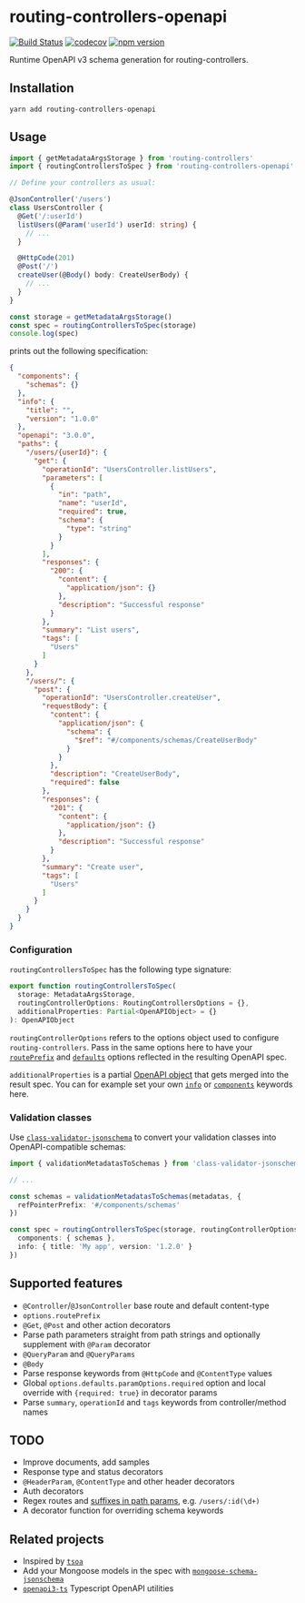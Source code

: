 # routing-controllers-openapi
[![Build Status](https://travis-ci.org/epiphone/routing-controllers-openapi.svg?branch=master)](https://travis-ci.org/epiphone/routing-controllers-openapi) [![codecov](https://codecov.io/gh/epiphone/routing-controllers-openapi/branch/master/graph/badge.svg)](https://codecov.io/gh/epiphone/routing-controllers-openapi) [![npm version](https://badge.fury.io/js/routing-controllers-openapi.svg)](https://badge.fury.io/js/routing-controllers-openapi)

Runtime OpenAPI v3 schema generation for routing-controllers.

## Installation

`yarn add routing-controllers-openapi`

## Usage

```typescript
import { getMetadataArgsStorage } from 'routing-controllers'
import { routingControllersToSpec } from 'routing-controllers-openapi'

// Define your controllers as usual:

@JsonController('/users')
class UsersController {
  @Get('/:userId')
  listUsers(@Param('userId') userId: string) {
    // ...
  }

  @HttpCode(201)
  @Post('/')
  createUser(@Body() body: CreateUserBody) {
    // ...
  }
}

const storage = getMetadataArgsStorage()
const spec = routingControllersToSpec(storage)
console.log(spec)
```

prints out the following specification:

```json
{
  "components": {
    "schemas": {}
  },
  "info": {
    "title": "",
    "version": "1.0.0"
  },
  "openapi": "3.0.0",
  "paths": {
    "/users/{userId}": {
      "get": {
        "operationId": "UsersController.listUsers",
        "parameters": [
          {
            "in": "path",
            "name": "userId",
            "required": true,
            "schema": {
              "type": "string"
            }
          }
        ],
        "responses": {
          "200": {
            "content": {
              "application/json": {}
            },
            "description": "Successful response"
          }
        },
        "summary": "List users",
        "tags": [
          "Users"
        ]
      }
    },
    "/users/": {
      "post": {
        "operationId": "UsersController.createUser",
        "requestBody": {
          "content": {
            "application/json": {
              "schema": {
                "$ref": "#/components/schemas/CreateUserBody"
              }
            }
          },
          "description": "CreateUserBody",
          "required": false
        },
        "responses": {
          "201": {
            "content": {
              "application/json": {}
            },
            "description": "Successful response"
          }
        },
        "summary": "Create user",
        "tags": [
          "Users"
        ]
      }
    }
  }
}
```

### Configuration

`routingControllersToSpec` has the following type signature:

```typescript
export function routingControllersToSpec(
  storage: MetadataArgsStorage,
  routingControllerOptions: RoutingControllersOptions = {},
  additionalProperties: Partial<OpenAPIObject> = {}
): OpenAPIObject
```

`routingControllerOptions` refers to the options object used to configure `routing-controllers`. Pass in the same options here to have your [`routePrefix`](https://github.com/typestack/routing-controllers/#prefix-all-controllers-routes) and [`defaults`](https://github.com/typestack/routing-controllers/#default-settings) options reflected in the resulting OpenAPI spec.

`additionalProperties` is a partial [OpenAPI object](https://swagger.io/specification/#openapi-object-17) that gets merged into the result spec. You can for example set your own [`info`](https://swagger.io/specification/#openapi-object-19) or [`components`](https://swagger.io/specification/#components-object-33) keywords here.

### Validation classes

Use [`class-validator-jsonschema`](https://github.com/epiphone/class-validator-jsonschema) to convert your validation classes into OpenAPI-compatible schemas:

```typescript
import { validationMetadatasToSchemas } from 'class-validator-jsonschema'

// ...

const schemas = validationMetadatasToSchemas(metadatas, {
  refPointerPrefix: '#/components/schemas'
})

const spec = routingControllersToSpec(storage, routingControllerOptions, {
  components: { schemas },
  info: { title: 'My app', version: '1.2.0' }
})
```

## Supported features

- `@Controller`/`@JsonController` base route and default content-type
- `options.routePrefix`
- `@Get`, `@Post` and other action decorators
- Parse path parameters straight from path strings and optionally supplement with `@Param` decorator
- `@QueryParam` and `@QueryParams`
- `@Body`
- Parse response keywords from `@HttpCode` and `@ContentType` values
- Global `options.defaults.paramOptions.required` option and local override with `{required: true}` in decorator params
- Parse `summary`, `operationId` and `tags` keywords from controller/method names

## TODO
- Improve documents, add samples
- Response type and status decorators
- `@HeaderParam`, `@ContentType` and other header decorators
- Auth decorators
- Regex routes and [suffixes in path params](https://expressjs.com/en/guide/routing.html), e.g. `/users/:id(\d+)`
- A decorator function for overriding schema keywords

## Related projects

- Inspired by [`tsoa`](https://github.com/lukeautry/tsoa)
- Add your Mongoose models in the spec with [`mongoose-schema-jsonschema`](https://github.com/DScheglov/mongoose-schema-jsonschema)
- [`openapi3-ts`](https://github.com/metadevpro/openapi3-ts/) Typescript OpenAPI utilities
